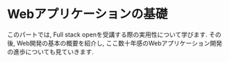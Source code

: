 # Webアプリケーションの基礎
このパートでは, Full stack openを受講する際の実用性について学びます.
その後, Web開発の基本の概要を紹介し, ここ数十年感のWebアプリケーション開発の進歩についても見ていきます.
